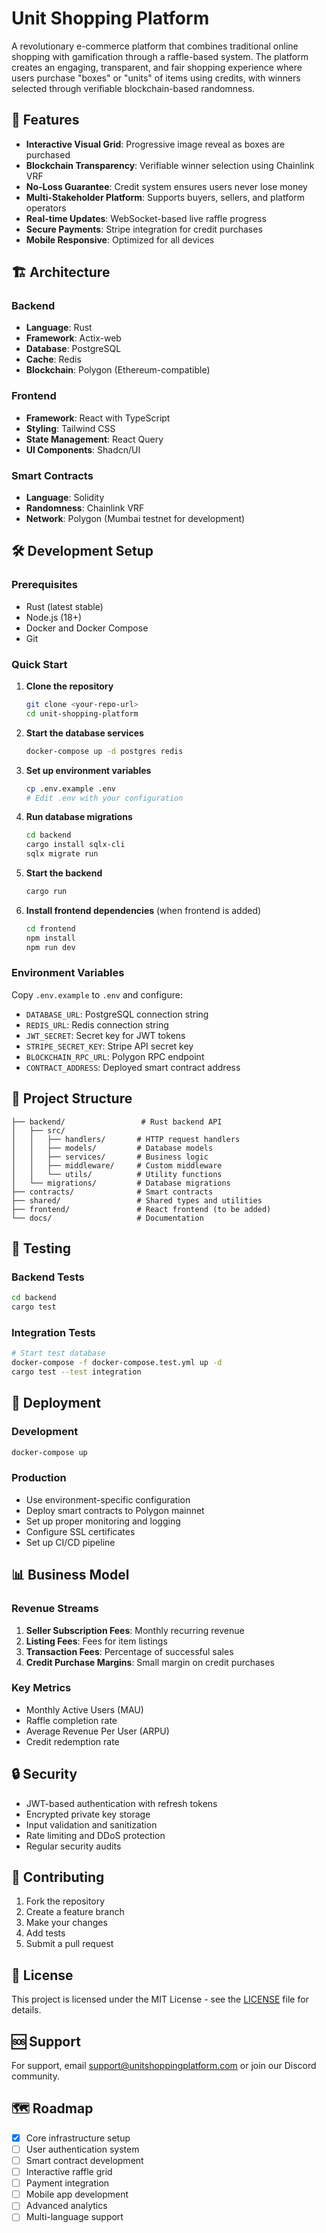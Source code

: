 # Unit Shopping Platform

A revolutionary e-commerce platform that combines traditional online shopping with gamification through a raffle-based system. The platform creates an engaging, transparent, and fair shopping experience where users purchase "boxes" or "units" of items using credits, with winners selected through verifiable blockchain-based randomness.

## 🚀 Features

- **Interactive Visual Grid**: Progressive image reveal as boxes are purchased
- **Blockchain Transparency**: Verifiable winner selection using Chainlink VRF
- **No-Loss Guarantee**: Credit system ensures users never lose money
- **Multi-Stakeholder Platform**: Supports buyers, sellers, and platform operators
- **Real-time Updates**: WebSocket-based live raffle progress
- **Secure Payments**: Stripe integration for credit purchases
- **Mobile Responsive**: Optimized for all devices

## 🏗️ Architecture

### Backend
- **Language**: Rust
- **Framework**: Actix-web
- **Database**: PostgreSQL
- **Cache**: Redis
- **Blockchain**: Polygon (Ethereum-compatible)

### Frontend
- **Framework**: React with TypeScript
- **Styling**: Tailwind CSS
- **State Management**: React Query
- **UI Components**: Shadcn/UI

### Smart Contracts
- **Language**: Solidity
- **Randomness**: Chainlink VRF
- **Network**: Polygon (Mumbai testnet for development)

## 🛠️ Development Setup

### Prerequisites

- Rust (latest stable)
- Node.js (18+)
- Docker and Docker Compose
- Git

### Quick Start

1. **Clone the repository**
   ```bash
   git clone <your-repo-url>
   cd unit-shopping-platform
   ```

2. **Start the database services**
   ```bash
   docker-compose up -d postgres redis
   ```

3. **Set up environment variables**
   ```bash
   cp .env.example .env
   # Edit .env with your configuration
   ```

4. **Run database migrations**
   ```bash
   cd backend
   cargo install sqlx-cli
   sqlx migrate run
   ```

5. **Start the backend**
   ```bash
   cargo run
   ```

6. **Install frontend dependencies** (when frontend is added)
   ```bash
   cd frontend
   npm install
   npm run dev
   ```

### Environment Variables

Copy `.env.example` to `.env` and configure:

- `DATABASE_URL`: PostgreSQL connection string
- `REDIS_URL`: Redis connection string
- `JWT_SECRET`: Secret key for JWT tokens
- `STRIPE_SECRET_KEY`: Stripe API secret key
- `BLOCKCHAIN_RPC_URL`: Polygon RPC endpoint
- `CONTRACT_ADDRESS`: Deployed smart contract address

## 📁 Project Structure

```
├── backend/                 # Rust backend API
│   ├── src/
│   │   ├── handlers/       # HTTP request handlers
│   │   ├── models/         # Database models
│   │   ├── services/       # Business logic
│   │   ├── middleware/     # Custom middleware
│   │   └── utils/          # Utility functions
│   └── migrations/         # Database migrations
├── contracts/              # Smart contracts
├── shared/                 # Shared types and utilities
├── frontend/               # React frontend (to be added)
└── docs/                   # Documentation
```

## 🧪 Testing

### Backend Tests
```bash
cd backend
cargo test
```

### Integration Tests
```bash
# Start test database
docker-compose -f docker-compose.test.yml up -d
cargo test --test integration
```

## 🚀 Deployment

### Development
```bash
docker-compose up
```

### Production
- Use environment-specific configuration
- Deploy smart contracts to Polygon mainnet
- Set up proper monitoring and logging
- Configure SSL certificates
- Set up CI/CD pipeline

## 📊 Business Model

### Revenue Streams
1. **Seller Subscription Fees**: Monthly recurring revenue
2. **Listing Fees**: Fees for item listings
3. **Transaction Fees**: Percentage of successful sales
4. **Credit Purchase Margins**: Small margin on credit purchases

### Key Metrics
- Monthly Active Users (MAU)
- Raffle completion rate
- Average Revenue Per User (ARPU)
- Credit redemption rate

## 🔒 Security

- JWT-based authentication with refresh tokens
- Encrypted private key storage
- Input validation and sanitization
- Rate limiting and DDoS protection
- Regular security audits

## 🤝 Contributing

1. Fork the repository
2. Create a feature branch
3. Make your changes
4. Add tests
5. Submit a pull request

## 📄 License

This project is licensed under the MIT License - see the [LICENSE](LICENSE) file for details.

## 🆘 Support

For support, email support@unitshoppingplatform.com or join our Discord community.

## 🗺️ Roadmap

- [x] Core infrastructure setup
- [ ] User authentication system
- [ ] Smart contract development
- [ ] Interactive raffle grid
- [ ] Payment integration
- [ ] Mobile app development
- [ ] Advanced analytics
- [ ] Multi-language support